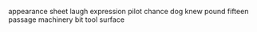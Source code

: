 appearance sheet laugh expression pilot chance dog knew pound fifteen passage machinery bit tool surface